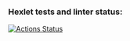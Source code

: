 ### Hexlet tests and linter status:
[![Actions Status](https://github.com/kindgilya/layout-designer-project-58/actions/workflows/hexlet-check.yml/badge.svg)](https://github.com/kindgilya/layout-designer-project-58/actions)